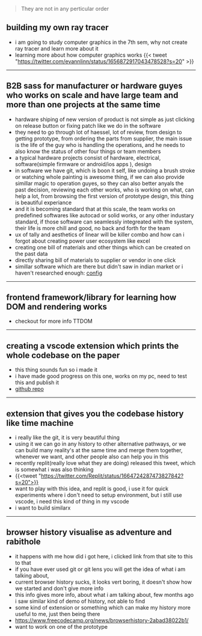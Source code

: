 
> They are not in any perticular order
## building my own  ray tracer 
 - i am going to study computer graphics in the 7th sem, why not create ray tracer and learn more about it
 - learning more about how computer graphics works 
{{< tweet "https://twitter.com/evannlinn/status/1656872917043478528?s=20" >}}

---

## B2B sass for manufacturer or hardware guyes who works on scale and have large team and more than one projects at the same time
 - hardware shiping of new version of product is not simple as just clicking on release button or fixing patch like we do in the software
 - they need to go through lot of haessel, lot of review, from design to getting prototype, from ordering the parts from supplier, the main issue is the life of the guy who is handling the operations, and he needs to also know the status of other four things or team members
 - a typical hardware projects consist of hardware, electrical, software(simple firmware or android/ios apps ), design
 - in software we have git, which is boon it self, like undoing a brush stroke or watching whole painting is awesome thing, if we can also provide simillar magic to operation guyes, so they can also better anyals the past decision, reviewing each other works, who is working on what, can help a lot, from browsing the first version of prototype design, this thing is beautiful experiance
 - and it is becoming standard that at this scale, the team works on predefined softwares like autocad or solid works, or any other industary standard, if those software can seamlessly integreated with the system, their life is more chill and good, no back and forth for the team
 - ux of tally and aesthetics of linear will be killer combo and how can i forgot about creating power user ecosystem like excel
 - creating one bill of materials and other things which can be created on the past data
- directly sharing bill of materials to supplier or vendor in one click
- simillar software which are there but didn't saw in indian market or i haven't researched  enough: [config](https://config.com/)

---
## frontend framework/library for learning how DOM and rendering works
- checkout for more info TTDOM

---
## creating a vscode extension which prints the whole codebase on the paper
- this thing sounds fun so i made it
- i have made good progress on this one, works on my pc, need to test this and publish it
- [github repo](https://github.com/KMJ-007/codespitter)

---
## extension that gives you the codebase history like time machine
- i really like the git, it is very beautiful thing
- using it we can go in any history to other alternative pathways, or we can build many reality's at the same time and merge them together, whenever we want, and other people also can help you in this
- recently replit(really love what they are doing) released this tweet, which is somewhat i was also thinking
- {{<tweet "https://twitter.com/Replit/status/1664724287473827842?s=20">}}
- want to play with this idea, and replit is good, i use it for quick experiments where i don't need to setup environment, but i still use vscode, i need this kind of thing in my vscode
- i want to build similarx

---
## browser history visualise as adventure and rabithole
- it happens with me how did i got here, i clicked link from that site to this to that
- if you have ever used git or git lens you will get the idea of what i am talking about, 
- current browser history sucks, it looks vert boring, it doesn't show how we started and don't give more info
- this info gives more info, about what i am talking about, few months ago i saw similar kind of demo of history, not able to find
- some kind of extension or something which can make my history more useful to me, just then being there
- https://www.freecodecamp.org/news/browserhistory-2abad38022b1/
- want to work on one of the prototype